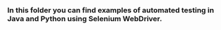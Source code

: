 ### In this folder you can find examples of automated testing in Java and Python using Selenium WebDriver.
